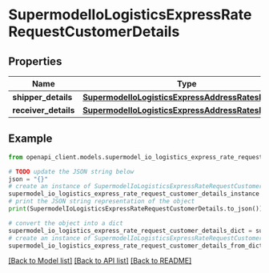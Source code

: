 # SupermodelIoLogisticsExpressRateRequestCustomerDetails


## Properties

Name | Type | Description | Notes
------------ | ------------- | ------------- | -------------
**shipper_details** | [**SupermodelIoLogisticsExpressAddressRatesRequest**](SupermodelIoLogisticsExpressAddressRatesRequest.md) |  | 
**receiver_details** | [**SupermodelIoLogisticsExpressAddressRatesRequest**](SupermodelIoLogisticsExpressAddressRatesRequest.md) |  | 

## Example

```python
from openapi_client.models.supermodel_io_logistics_express_rate_request_customer_details import SupermodelIoLogisticsExpressRateRequestCustomerDetails

# TODO update the JSON string below
json = "{}"
# create an instance of SupermodelIoLogisticsExpressRateRequestCustomerDetails from a JSON string
supermodel_io_logistics_express_rate_request_customer_details_instance = SupermodelIoLogisticsExpressRateRequestCustomerDetails.from_json(json)
# print the JSON string representation of the object
print(SupermodelIoLogisticsExpressRateRequestCustomerDetails.to_json())

# convert the object into a dict
supermodel_io_logistics_express_rate_request_customer_details_dict = supermodel_io_logistics_express_rate_request_customer_details_instance.to_dict()
# create an instance of SupermodelIoLogisticsExpressRateRequestCustomerDetails from a dict
supermodel_io_logistics_express_rate_request_customer_details_from_dict = SupermodelIoLogisticsExpressRateRequestCustomerDetails.from_dict(supermodel_io_logistics_express_rate_request_customer_details_dict)
```
[[Back to Model list]](../README.md#documentation-for-models) [[Back to API list]](../README.md#documentation-for-api-endpoints) [[Back to README]](../README.md)


